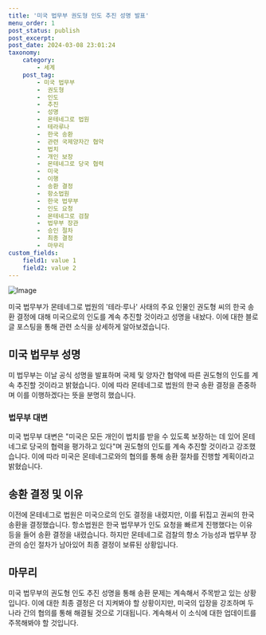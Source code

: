 ```yaml
---
title: '미국 법무부 권도형 인도 추진 성명 발표'
menu_order: 1
post_status: publish
post_excerpt: 
post_date: 2024-03-08 23:01:24
taxonomy:
    category:
        - 세계
    post_tag:
        - 미국 법무부
        -  권도형
        -  인도
        -  추진
        -  성명
        -  몬테네그로 법원
        -  테라루나
        -  한국 송환
        -  관련 국제양자간 협약
        -  법치
        -  개인 보장
        -  몬테네그로 당국 협력
        -  미국
        -  이행
        -  송환 결정
        -  항소법원
        -  한국 법무부
        -  인도 요청
        -  몬테네그로 검찰
        -  법무부 장관
        -  승인 절차
        -  최종 결정
        -  마무리
custom_fields:
    field1: value 1
    field2: value 2
---
```


![Image](https://imgnews.pstatic.net/image/016/2024/03/08/20240308050469_0_20240308141605989.jpg?type=w647)

미국 법무부가 몬테네그로 법원의 '테라·루나' 사태의 주요 인물인 권도형 씨의 한국 송환 결정에 대해 미국으로의 인도를 계속 추진할 것이라고 성명을 내놨다. 이에 대한 블로글 포스팅을 통해 관련 소식을 상세하게 알아보겠습니다.
## 미국 법무부 성명
미 법무부는 이날 공식 성명을 발표하며 국제 및 양자간 협약에 따른 권도형의 인도를 계속 추진할 것이라고 밝혔습니다. 이에 따라 몬테네그로 법원의 한국 송환 결정을 존중하며 이를 이행하겠다는 뜻을 분명히 했습니다. 
### 법무부 대변
미국 법무부 대변은 "미국은 모든 개인이 법치를 받을 수 있도록 보장하는 데 있어 몬테네그로 당국의 협력을 평가하고 있다"며 권도형의 인도를 계속 추진할 것이라고 강조했습니다. 이에 따라 미국은 몬테네그로와의 협의를 통해 송환 절차를 진행할 계획이라고 밝혔습니다.
## 송환 결정 및 이유
이전에 몬테네그로 법원은 미국으로의 인도 결정을 내렸지만, 이를 뒤집고 권씨의 한국 송환을 결정했습니다. 항소법원은 한국 법무부가 인도 요청을 빠르게 진행했다는 이유 등을 들어 송환 결정을 내렸습니다. 하지만 몬테네그로 검찰의 항소 가능성과 법무부 장관의 승인 절차가 남아있어 최종 결정이 보류된 상황입니다.
## 마무리
미국 법무부의 권도형 인도 추진 성명을 통해 송환 문제는 계속해서 주목받고 있는 상황입니다. 이에 대한 최종 결정은 더 지켜봐야 할 상황이지만, 미국의 입장을 강조하며 두 나라 간의 협의를 통해 해결될 것으로 기대됩니다. 계속해서 이 소식에 대한 업데이트를 주목해봐야 할 것입니다.
